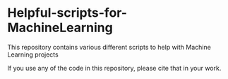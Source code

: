 # Helpful-scripts-for-MachineLearning
This repository contains various different scripts to help with Machine Learning projects

If you use any of the code in this repository, please cite that in your work.
